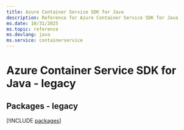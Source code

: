 ```yaml
---
title: Azure Container Service SDK for Java
description: Reference for Azure Container Service SDK for Java
ms.date: 10/31/2025
ms.topic: reference
ms.devlang: java
ms.service: containerservice
---
```

# Azure Container Service SDK for Java - legacy
## Packages - legacy
[!INCLUDE [packages](container-service-index.md)]